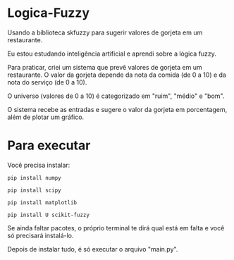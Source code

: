 # Logica-Fuzzy
Usando a biblioteca skfuzzy para sugerir valores de gorjeta em um restaurante.

Eu estou estudando inteligência artificial e aprendi sobre a lógica fuzzy.

Para praticar, criei um sistema que prevê valores de gorjeta em um restaurante.
O valor da gorjeta depende da nota da comida (de 0 a 10) e da nota do serviço (de 0 a 10).

O universo (valores de 0 a 10) é categorizado em "ruim", "médio" e "bom".

O sistema recebe as entradas e sugere o valor da gorjeta em porcentagem, além de plotar um gráfico.


# Para executar
Você precisa instalar:

```
pip install numpy
```

```
pip install scipy
```

```
pip install matplotlib
```

```
pip install U scikit-fuzzy
```

Se ainda faltar pacotes, o próprio terminal te dirá qual está em falta e você só precisará instalá-lo.

Depois de instalar tudo, é só executar o arquivo "main.py".
